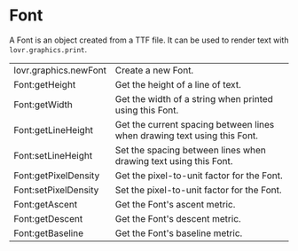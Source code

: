 <!--
category: reference
-->

Font
===

A Font is an object created from a TTF file.  It can be used to render text with
`lovr.graphics.print`.

<table>
<tr>
  <td class="pre">lovr.graphics.newFont</td>
  <td>Create a new Font.</td>
</tr>

<tr>
  <td class="pre">Font:getHeight</td>
  <td>Get the height of a line of text.</td>
</tr>

<tr>
  <td class="pre">Font:getWidth</td>
  <td>Get the width of a string when printed using this Font.</td>
</tr>

<tr>
  <td class="pre">Font:getLineHeight</td>
  <td>Get the current spacing between lines when drawing text using this Font.</td>
</tr>

<tr>
  <td class="pre">Font:setLineHeight</td>
  <td>Set the spacing between lines when drawing text using this Font.</td>
</tr>

<tr>
  <td class="pre">Font:getPixelDensity</td>
  <td>Get the pixel-to-unit factor for the Font.</td>
</tr>

<tr>
  <td class="pre">Font:setPixelDensity</td>
  <td>Set the pixel-to-unit factor for the Font.</td>
</tr>

<tr>
  <td class="pre">Font:getAscent</td>
  <td>Get the Font's ascent metric.</td>
</tr>

<tr>
  <td class="pre">Font:getDescent</td>
  <td>Get the Font's descent metric.</td>
</tr>

<tr>
  <td class="pre">Font:getBaseline</td>
  <td>Get the Font's baseline metric.</td>
</tr>
</table>
